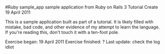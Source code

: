 
#Ruby sample_app sample application from Ruby on Rails 3 Tutorial Create 19 April 2011

This is a sample application built as part of a tutorial.  It is likely filled with mistake, bad code, and other evidence of my attempt to learn the language.  If you're reading this, don't touch it with a ten-foot pole.

Exercise began: 19 April 2011
Exercise finished: ?
Last update: check the log idiot